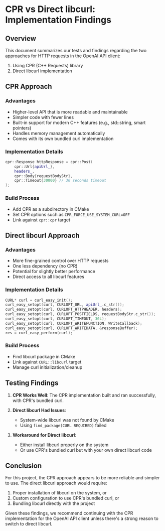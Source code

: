# CPR vs Direct libcurl: Implementation Findings

## Overview
This document summarizes our tests and findings regarding the two approaches for HTTP requests in the OpenAI API client:
1. Using CPR (C++ Requests) library
2. Direct libcurl implementation

## CPR Approach

### Advantages
- Higher-level API that is more readable and maintainable
- Simpler code with fewer lines
- Built-in support for modern C++ features (e.g., std::string, smart pointers)
- Handles memory management automatically
- Comes with its own bundled curl implementation

### Implementation Details
```cpp
cpr::Response httpResponse = cpr::Post(
    cpr::Url{apiUrl_},
    headers_,
    cpr::Body{requestBodyStr},
    cpr::Timeout{30000} // 30 seconds timeout
);
```

### Build Process
- Add CPR as a subdirectory in CMake
- Set CPR options such as `CPR_FORCE_USE_SYSTEM_CURL=OFF`
- Link against `cpr::cpr` target

## Direct libcurl Approach

### Advantages
- More fine-grained control over HTTP requests
- One less dependency (no CPR)
- Potential for slightly better performance
- Direct access to all libcurl features

### Implementation Details
```cpp
CURL* curl = curl_easy_init();
curl_easy_setopt(curl, CURLOPT_URL, apiUrl_.c_str());
curl_easy_setopt(curl, CURLOPT_HTTPHEADER, headers);
curl_easy_setopt(curl, CURLOPT_POSTFIELDS, requestBodyStr.c_str());
curl_easy_setopt(curl, CURLOPT_TIMEOUT, 30L);
curl_easy_setopt(curl, CURLOPT_WRITEFUNCTION, WriteCallback);
curl_easy_setopt(curl, CURLOPT_WRITEDATA, &responseBuffer);
res = curl_easy_perform(curl);
```

### Build Process
- Find libcurl package in CMake
- Link against `CURL::libcurl` target
- Manage curl initialization/cleanup

## Testing Findings

1. **CPR Works Well**: The CPR implementation built and ran successfully, with CPR's bundled curl.

2. **Direct libcurl Had Issues**: 
   - System-wide libcurl was not found by CMake
   - Using `find_package(CURL REQUIRED)` failed

3. **Workaround for Direct libcurl**:
   - Either install libcurl properly on the system
   - Or use CPR's bundled curl but with your own direct libcurl code

## Conclusion

For this project, the CPR approach appears to be more reliable and simpler to use. The direct libcurl approach would require:

1. Proper installation of libcurl on the system, or
2. Custom configuration to use CPR's bundled curl, or
3. Bundling libcurl directly with the project

Given these findings, we recommend continuing with the CPR implementation for the OpenAI API client unless there's a strong reason to switch to direct libcurl. 